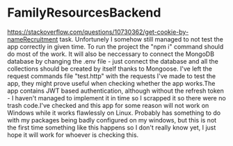 # FamilyResourcesBackend
https://stackoverflow.com/questions/10730362/get-cookie-by-nameRecruitment task. Unfortunely I somehow still managed to not test the app correctly in given time. To run the project the "npm i" command should do most of the work. It will also be neccessary to connect the MongoDB database by changing the .env file - just connect the database and all the collections should be created by itself thanks to Mongoose. I've left the request commands file "test.http" with the requests I've made to test the app, they might prove useful when checking whether the app works.The app contains JWT based authentication, although without the refresh token - I haven't managed to implement it in time so I scrapped it so there were no trash code.I've checked and this app for some reason will not work on Windows while it works flawlessly on Linux. Probably has something to do with my packages being badly configured on my windows, but this is not the first time something like this happens so I don't really know yet, I just hope it will work for whoever is checking this.
